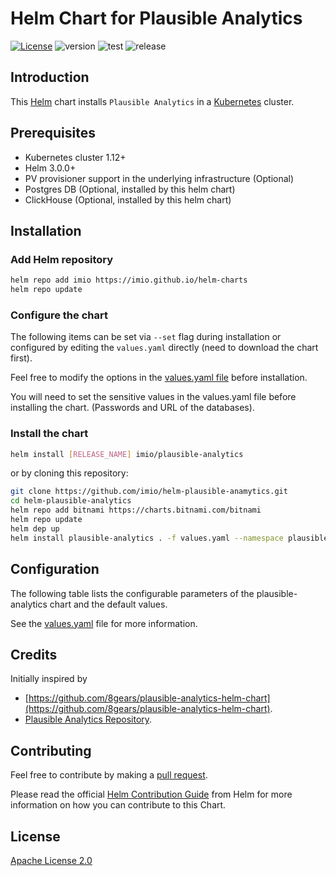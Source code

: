# Helm Chart for Plausible Analytics
 
[![License](https://img.shields.io/badge/License-Apache%202.0-blue.svg)](https://opensource.org/licenses/Apache-2.0) ![version](https://img.shields.io/github/tag/IMIO/helm-plausible-analytics.svg?label=release) ![test](https://github.com/IMIO/helm-plausible-analytics/actions/workflows/test.yaml/badge.svg) ![release](https://github.com/IMIO/helm-plausible-analytics/actions/workflows/release.yaml/badge.svg)

## Introduction

This [Helm](https://helm.sh/) chart installs `Plausible Analytics` in a [Kubernetes](https://kubernetes.io/) cluster. 

## Prerequisites

- Kubernetes cluster 1.12+
- Helm 3.0.0+
- PV provisioner support in the underlying infrastructure (Optional)
- Postgres DB (Optional, installed by this helm chart)
- ClickHouse (Optional, installed by this helm chart)

## Installation

### Add Helm repository

```bash
helm repo add imio https://imio.github.io/helm-charts
helm repo update
```

### Configure the chart

The following items can be set via `--set` flag during installation or configured by editing the `values.yaml` directly (need to download the chart first).

Feel free to modify the options in the [values.yaml file](values.yaml) before installation.

You will need to set the sensitive values in the values.yaml file before installing the chart. (Passwords and URL of the databases).

### Install the chart

```bash
helm install [RELEASE_NAME] imio/plausible-analytics
```

or by cloning this repository:

```bash
git clone https://github.com/imio/helm-plausible-anamytics.git
cd helm-plausible-analytics
helm repo add bitnami https://charts.bitnami.com/bitnami
helm repo update
helm dep up
helm install plausible-analytics . -f values.yaml --namespace plausible-analytics --create-namespace
```

## Configuration

The following table lists the configurable parameters of the plausible-analytics chart and the default values.

See the [values.yaml](values.yaml) file for more information.

## Credits

Initially inspired by 
* [https://github.com/8gears/plausible-analytics-helm-chart](https://github.com/8gears/plausible-analytics-helm-chart).
* [Plausible Analytics Repository](https://github.com/plausible/analytics).

## Contributing

Feel free to contribute by making a [pull request](https://github.com/imio/helm-plausible-analytics/pull/new/master).

Please read the official [Helm Contribution Guide](https://github.com/helm/charts/blob/master/CONTRIBUTING.md) from Helm for more information on how you can contribute to this Chart.

## License

[Apache License 2.0](/LICENSE)